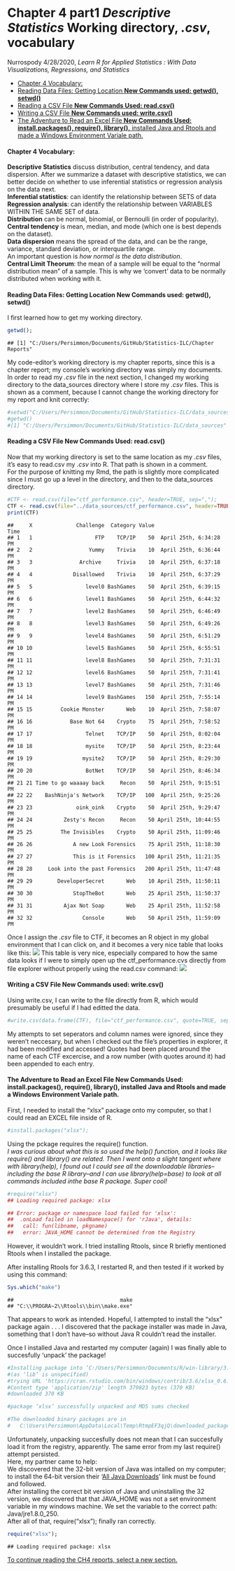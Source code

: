 Chapter 4 part1 *Descriptive Statistics* Working directory, *.csv*,
vocabulary
================
Nurrospody
4/28/2020, *Learn R for Applied Statistics : With Data Visualizations,
Regressions, and Statistics*

  - [Chapter 4 Vocabulary:](#chapter-4-vocabulary)
  - [Reading Data Files: Getting Location **New Commands used: getwd(),
    setwd()**](#reading-data-files-getting-location-new-commands-used-getwd-setwd)
  - [Reading a CSV File **New Commands Used:
    read.csv()**](#reading-a-csv-file-new-commands-used-read.csv)
  - [Writing a CSV File **New Commands used:
    write.csv()**](#writing-a-csv-file-new-commands-used-write.csv)
  - [The Adventure to Read an Excel File **New Commands Used:
    install.packages(), require(), library(),** installed Java and
    Rtools and made a Windows Environment Variale
    path.](#the-adventure-to-read-an-excel-file-new-commands-used-install.packages-require-library-installed-java-and-rtools-and-made-a-windows-environment-variale-path.)

#### Chapter 4 Vocabulary:

**Descriptive Statistics** discuss distribution, central tendency, and
data dispersion. After we summarize a dataset with descriptive
statistics, we can better decide on whether to use inferential
statistics or regression analysis on the data next.  
**Inferential statistics**: can identify the relationship between SETS
of data  
**Regression analysis**: can identify the relationship between VARIABLES
WITHIN THE SAME SET of data.  
**Distribution** can be normal, binomial, or Bernoulli (in order of
popularity).  
**Central tendency** is mean, median, and mode (which one is best
depends on the dataset).  
**Data dispersion** means the spread of the data, and can be the range,
variance, standard deviation, or interquartile range.  
An important question is *how normal is the data distribution*.  
**Central Limit Theorum**: the mean of a sample will be equal to the
“normal distribution mean” of a sample. This is why we ‘convert’ data
to be normally distributed when working with it.

#### Reading Data Files: Getting Location **New Commands used: getwd(), setwd()**

I first learned how to get my working directory.

``` r
getwd();
```

    ## [1] "C:/Users/Persimmon/Documents/GitHub/Statistics-ILC/Chapter Reports"

My code-editor’s working directory is my chapter reports, since this is
a chapter report; my console’s working directory was simply my
documents.  
In order to read my *.csv* file in the next section, I changed my
working directory to the data\_sources directory where I store my *.csv*
files. This is shown as a comment, because I cannot change the working
directory for my report and knit correctly:

``` r
#setwd("C:/Users/Persimmon/Documents/GitHub/Statistics-ILC/data_sources"); 
#getwd()
#[1] "C:/Users/Persimmon/Documents/GitHub/Statistics-ILC/data_sources"
```

#### Reading a CSV File **New Commands Used: read.csv()**

Now that my working directory is set to the same location as my *.csv*
files, it’s easy to read.csv my *.csv* into R. That path is shown in a
comment.  
For the purpose of knitting my Rmd, the path is slightly more
complicated since I must go up a level in the directory, and then to the
data\_sources directory.

``` r
#CTF <- read.csv(file="ctf_performance.csv", header=TRUE, sep=",");
CTF <- read.csv(file="../data_sources/ctf_performance.csv", header=TRUE, sep=",");
print(CTF)
```

    ##     X              Challenge  Category Value                    Time
    ## 1   1                    FTP    TCP/IP    50  April 25th, 6:34:28 PM
    ## 2   2                  Yummy    Trivia    10  April 25th, 6:36:44 PM
    ## 3   3               Archive     Trivia    10  April 25th, 6:37:18 PM
    ## 4   4             Disallowed    Trivia    10  April 25th, 6:37:29 PM
    ## 5   5                 level0 BashGames    50  April 25th, 6:39:15 PM
    ## 6   6                 level1 BashGames    50  April 25th, 6:44:32 PM
    ## 7   7                 level2 BashGames    50  April 25th, 6:46:49 PM
    ## 8   8                 level3 BashGames    50  April 25th, 6:49:26 PM
    ## 9   9                 level4 BashGames    50  April 25th, 6:51:29 PM
    ## 10 10                 level5 BashGames    50  April 25th, 6:55:51 PM
    ## 11 11                 level8 BashGames    50  April 25th, 7:31:31 PM
    ## 12 12                 level6 BashGames    50  April 25th, 7:31:41 PM
    ## 13 13                 level7 BashGames    50  April 25th, 7:31:46 PM
    ## 14 14                 level9 BashGames   150  April 25th, 7:55:14 PM
    ## 15 15         Cookie Monster       Web    10  April 25th, 7:58:07 PM
    ## 16 16            Base Not 64    Crypto    75  April 25th, 7:58:52 PM
    ## 17 17                 Telnet    TCP/IP    50  April 25th, 8:02:04 PM
    ## 18 18                 mysite    TCP/IP    50  April 25th, 8:23:44 PM
    ## 19 19                mysite2    TCP/IP    50  April 25th, 8:29:30 PM
    ## 20 20                 BotNet    TCP/IP    50  April 25th, 8:46:34 PM
    ## 21 21 Time to go waaaay back     Recon    50  April 25th, 9:15:51 PM
    ## 22 22    BashNinja's Network    TCP/IP   100  April 25th, 9:25:26 PM
    ## 23 23              oink_oink    Crypto    50  April 25th, 9:29:47 PM
    ## 24 24          Zesty's Recon     Recon    50 April 25th, 10:44:55 PM
    ## 25 25         The Invisibles    Crypto    50 April 25th, 11:09:46 PM
    ## 26 26             A new Look Forensics    75 April 25th, 11:18:30 PM
    ## 27 27             This is it Forensics   100 April 25th, 11:21:35 PM
    ## 28 28     Look into the past Forensics   200 April 25th, 11:47:48 PM
    ## 29 29        DeveloperSecret       Web    10 April 25th, 11:50:11 PM
    ## 30 30             StopTheBot       Web    25 April 25th, 11:50:37 PM
    ## 31 31          Ajax Not Soap       Web    25 April 25th, 11:52:58 PM
    ## 32 32                Console       Web    50 April 25th, 11:59:09 PM

Once I assign the *.csv* file to CTF, it becomes an R object in my
global environment that I can click on, and it becomes a very nice table
that looks like this: ![](../data_sources/ctf1.png) This table is very
nice, especially compared to how the same data looks if I were to simply
open up the ctf\_performance.cvs directly from file explorer without
properly using the read.csv command: ![](../data_sources/ctf2.png)

#### Writing a CSV File **New Commands used: write.csv()**

Using write.csv, I can write to the file directly from R, which would
presumably be useful if I had editted the data.

``` r
#write.csv(data.frame(CTF), file="ctf_performance.csv", quote=TRUE, sep=",", row.names=TRUE, col.names=TRUE);
```

My attempts to set seperators and column names were ignored, since they
weren’t neccesary, but when I checked out the file’s properties in
explorer, it had been modified and accessed\! Quotes had been placed
around the name of each CTF excercise, and a row number (with quotes
around it) had been appended to each entry.

#### The Adventure to Read an Excel File **New Commands Used: install.packages(), require(), library(),** installed Java and Rtools and made a Windows Environment Variale path.

First, I needed to install the “xlsx” package onto my computer, so that
I could read an EXCEL file inside of R.

``` r
#install.packages("xlsx");
```

Using the pckage requires the require() function.  
*I was curious about what this is so used the help() function, and it
looks like require() and library() are related. Then I went onto a
slight tangent where with library(help), I found out I could see all the
downloadable libraries–including the base R library–and I can use
library(help=base) to look at all commands included inthe base R
package. Super cool\!*

``` r
#require("xlsx")
## Loading required package: xlsx

## Error: package or namespace load failed for 'xlsx':
##  .onLoad failed in loadNamespace() for 'rJava', details:
##   call: fun(libname, pkgname)
##   error: JAVA_HOME cannot be determined from the Registry
```

However, it wouldn’t work. I tried installing Rtools, since R briefly
mentioned Rtools when I installed the package.

After installing Rtools for 3.6.3, I restarted R, and then tested if it
worked by using this command:

``` r
Sys.which("make")
```

    ##                                  make 
    ## "C:\\PROGRA~2\\Rtools\\bin\\make.exe"

That appears to work as intended. Hopeful, I attempted to install the
“xlsx” package again . . . I discovered that the package installer was
made in Java, something that I don’t have–so without Java R couldn’t
read the installer.

Once I installed Java and restarted my computer (again) I was finally
able to succesfully ‘unpack’ the package\!

``` r
#Installing package into ‘C:/Users/Persimmon/Documents/R/win-library/3.6’
#(as ‘lib’ is unspecified)
#trying URL 'https://cran.rstudio.com/bin/windows/contrib/3.6/xlsx_0.6.3.zip'
#Content type 'application/zip' length 379823 bytes (370 KB)
#downloaded 370 KB

#package ‘xlsx’ successfully unpacked and MD5 sums checked

#The downloaded binary packages are in
#   C:\Users\Persimmon\AppData\Local\Temp\RtmpEF3qjQ\downloaded_packages
```

Unfortunately, unpacking succesfully does not mean that I can
succesfully load it from the registry, apparently. The same error from
my last require() attempt persisted.  
Here, my partner came to help:  
We discovered that the 32-bit version of Java was intalled on my
computer; to install the 64-bit version their ‘[All Java
Downloads](https://www.java.com/en/download/manual.jsp)’ link must be
found and followed.  
After installing the correct bit version of Java and uninstalling the 32
version, we discovered that that JAVA\_HOME was not a set environment
variable in my windows machine. We set the variable to the correct path:
Java/jre1.8.0\_250.  
After all of that, require(“xlsx”); finally ran correctly.

``` r
require("xlsx");
```

    ## Loading required package: xlsx

[To continue reading the CH4 reports, select a new
section.](https://github.com/Nurrospody/SOURCE-Statistics-ILC/blob/master/README.md)
